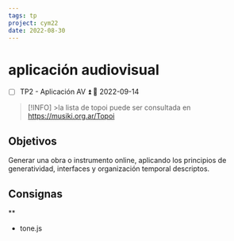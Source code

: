 ```yaml
---
tags: tp
project: cym22
date: 2022-08-30
---
```


# aplicación audiovisual

- [ ] TP2  - Aplicación AV ⏫ 📅 2022-09-14

> [!INFO] >la lista de topoi puede ser consultada en https://musiki.org.ar/Topoi

## Objetivos

Generar una obra o instrumento online, aplicando los principios de generatividad, interfaces y organización temporal descriptos.

## Consignas
**
- tone.js

